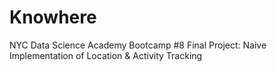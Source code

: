 # Knowhere
NYC Data Science Academy Bootcamp #8 Final Project: Naive Implementation of Location &amp; Activity Tracking
